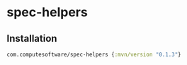 # spec-helpers

## Installation 

```clojure
com.computesoftware/spec-helpers {:mvn/version "0.1.3"}
```
